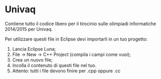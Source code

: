 Univaq
======

Contiene tutto il codice libero per il tirocinio sulle olimpiadi informatiche 2014/2015 per Univaq.


Per utilizzare questi file in Eclipse devi importarli in un tuo progetto:
1) Lancia Eclipse Luna;
2) File -> New -> C++ Project (compila i campi come vuoi);
3) Crea un nuovo file;
4) Incolla il contenuto di questi file nel tuo.
5) Attento: tutti i file devono finire per .cpp oppure .cc
